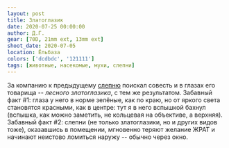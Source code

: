 ```yaml
---
layout: post
title: Златоглазик
date: 2020-07-25 00:00:00
author: Д.Г.
gear: [70D, 21mm ext, 13mm ext]
shoot_date: 2020-07-05
location: Ёльбаза
colors: ['dcdbdc', '121111']
tags: [животные, насекомые, мухи, слепни]
---
```

За компанию к предыдущему [слепню](https://www.dxfoto.ru/2020/07/05.html) поискал совесть и в глазах его товарища -- _лесного златоглазика_, с тем же результатом. Забавный факт #1: глаза у него в норме зелёные, как по краю, но от яркого света становятся красными, как в центре: тут я в него вспышкой бахнул (вспышка, как можно заметить, не кольцевая на объективе, а верхняя). Забавный факт #2: слепни (не только златоглазики, но и других видов тоже), оказавшись в помещении, мгновенно теряют желание ЖРАТ и начинают неистово ломиться наружу -- обычно через окно.
